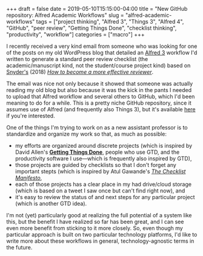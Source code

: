 +++ 
draft = false
date = 2019-05-10T15:15:00-04:00
title = "New GitHub repository: Alfred Academic Workflows"
slug = "alfred-academic-workflows" 
tags = ["project thinking", "Alfred 3", "Things 3", "Alfred 4", "GitHub", "peer review", "Getting Things Done", "checklist thinking", "productivity", "workflow"]
categories = ["macro"]
+++

I recently received a very kind email from someone who was looking for one of the posts on my old WordPress blog that detailed an [Alfred 3](https://www.alfredapp.com/) workflow I'd written to generate a standard peer review checklist (the academic/manuscript kind, not the student/course project kind) based on [Snyder's](https://twitter.com/DressageProf) (2018) [*How to become a more effective reviewer*](https://dx.doi.org/10.1177/0016986218754495). 

The email was nice not only because it showed that someone was actually reading my old blog but also because it was the kick in the pants I needed to upload that Alfred workflow and several others to GitHub, which I'd been meaning to do for a while. This is a pretty niche GitHub repository, since it assumes use of Alfred (and frequently also Things 3), but it's available [here](https://github.com/greenhas/academic-alfred-workflows) if you're interested.

One of the things I'm trying to work on as a new assistant professor is to standardize and organize my work so that, as much as possible:

- my efforts are organized around discrete projects (which is inspired by David Allen's [**Getting Things Done**](https://gettingthingsdone.com/), people who use GTD, and the productivity software I use—which is frequently also inspired by GTD),
- those projects are guided by checklists so that I don't forget any important stepts (which is inspired by Atul Gawande's [*The Checklist Manifesto*](https://en.wikipedia.org/wiki/The_Checklist_Manifesto), 
- each of those projects has a clear place in my had drive/cloud storage (which is based on a tweet I saw once but can't find right now), and 
-  it's easy to review the status of and next steps for any particular project (which is another GTD idea). 

I'm not (yet) particularly good at realizing the full potential of a system like this, but the benefit I have realized so far has been great, and I can see even more benefit from sticking to it more closely. So, even though my particular approach is built on two particular technology platforms, I'd like to write more about these workflows in general, technology-agnostic terms in the future. 